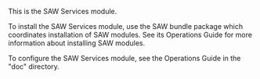 This is the SAW Services module.

To install the SAW Services module, use the SAW bundle package which
coordinates installation of SAW modules.  See its Operations Guide for
more information about installing SAW modules.

To configure the SAW Services module, see the Operations Guide in the
"doc" directory.
